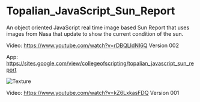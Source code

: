 # Topalian_JavaScript_Sun_Report
An object oriented JavaScript real time image based Sun Report that uses images from Nasa that update to show the current condition of the sun.

Video: https://www.youtube.com/watch?v=rDBQLIdNI6Q Version 002

App: https://sites.google.com/view/collegeofscripting/topalian_javascript_sun_report

![Texture](https://pbs.twimg.com/media/GG8TN-cXgAETucV?format=png&name=900x900)

Video: https://www.youtube.com/watch?v=kZ6LxkasFDQ Version 001
